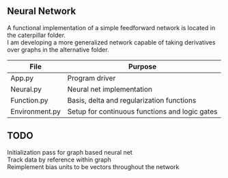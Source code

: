 ## Neural Network

A functional implementation of a simple feedforward network is located in the caterpillar folder.  
I am developing a more generalized network capable of taking derivatives over graphs in the alternative folder.  


|      File      |                    Purpose                     |
|----------------|------------------------------------------------|
| App.py         | Program driver                                 |
| Neural.py      | Neural net implementation                      |
| Function.py    | Basis, delta and regularization functions      |
| Environment.py | Setup for continuous functions and logic gates |

## TODO
Initialization pass for graph based neural net  
Track data by reference within graph  
Reimplement bias units to be vectors throughout the network  
